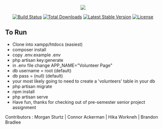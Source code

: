 <p align="center"><img src="https://laravel.com/assets/img/components/logo-laravel.svg"></p>

<p align="center">
<a href="https://travis-ci.org/laravel/framework"><img src="https://travis-ci.org/laravel/framework.svg" alt="Build Status"></a>
<a href="https://packagist.org/packages/laravel/framework"><img src="https://poser.pugx.org/laravel/framework/d/total.svg" alt="Total Downloads"></a>
<a href="https://packagist.org/packages/laravel/framework"><img src="https://poser.pugx.org/laravel/framework/v/stable.svg" alt="Latest Stable Version"></a>
<a href="https://packagist.org/packages/laravel/framework"><img src="https://poser.pugx.org/laravel/framework/license.svg" alt="License"></a>
</p>

## To Run
*   Clone into xampp/htdocs (easiest)
*   composer install
*   copy .env.example .env
*   php artisan key:generate
*   in .env file change APP_NAME="Volunteer Page" 
*   db username = root (default)
*   db pass = (null) (default)
*   your most likely going to need to create a 'volunteers' table in your db
*   php artisan migrate
*   npm install
*   php artisan serve
*   Have fun, thanks for checking out of pre-semester senior project assignment

Contributors : Morgan Sturtz | Connor Ackerman | Hika Workneh | Brandon Bradlee 
